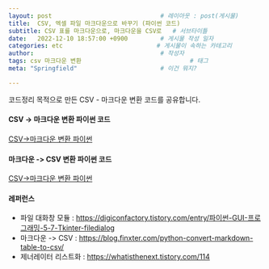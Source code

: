 ```yaml
---
layout: post                              # 레이아웃 : post(게시물)
title:  CSV, 엑셀 파일 마크다운으로 바꾸기 (파이썬 코드)                            # 게시물의 제목
subtitle: CSV 표를 마크다운으로, 마크다운을 CSV로   # 서브타이틀
date:   2022-12-10 18:57:00 +0900         # 게시물 작성 일자
categories: etc                          # 게시물이 속하는 카테고리
author:                                   # 작성자
tags: csv 마크다운 변환                              # 태그
meta: "Springfield"                       # 이건 뭐지?

---
```

<!--postNo: 20221210_001-->

코드정리 목적으로 만든 CSV - 마크다운 변환 코드를 공유합니다.  

#### CSV -> 마크다운 변환 파이썬 코드
  
[CSV->마크다운 변환 파이썬](/assets/tools/csv_to_markdown.py)  
  
#### 마크다운 -> CSV 변환 파이썬 코드
  
[CSV->마크다운 변환 파이썬](/assets/tools/markdown_to_csv.py)

#### 레퍼런스
* 파일 대화창 모듈 : https://digiconfactory.tistory.com/entry/파이썬-GUI-프로그래밍-5-7-Tkinter-filedialog  
* 마크다운 -> CSV : https://blog.finxter.com/python-convert-markdown-table-to-csv/  
* 제너레이터 리스트화 : https://whatisthenext.tistory.com/114  